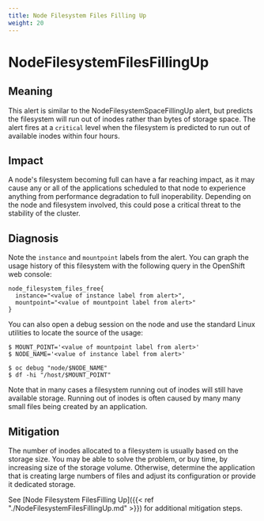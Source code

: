 ```yaml
---
title: Node Filesystem Files Filling Up
weight: 20
---
```


# NodeFilesystemFilesFillingUp

## Meaning

This alert is similar to the NodeFilesystemSpaceFillingUp alert, but
predicts the filesystem will run out of inodes rather than bytes of storage
space. The alert fires at a `critical` level when the filesystem is predicted to
run out of available inodes within four hours.

## Impact

A node's filesystem becoming full can have a far reaching impact, as it may
cause any or all of the applications scheduled to that node to experience
anything from performance degradation to full inoperability. Depending on the
node and filesystem involved, this could pose a critical threat to the stability
of the cluster.

## Diagnosis

Note the `instance` and `mountpoint` labels from the alert. You can graph the
usage history of this filesystem with the following query in the OpenShift web
console:

```promql
node_filesystem_files_free{
  instance="<value of instance label from alert>",
  mountpoint="<value of mountpoint label from alert>"
}
```

You can also open a debug session on the node and use the standard Linux
utilities to locate the source of the usage:

```shell
$ MOUNT_POINT='<value of mountpoint label from alert>'
$ NODE_NAME='<value of instance label from alert>'

$ oc debug "node/$NODE_NAME"
$ df -hi "/host/$MOUNT_POINT"
```

Note that in many cases a filesystem running out of inodes will still have
available storage. Running out of inodes is often caused by many many small
files being created by an application.

## Mitigation

The number of inodes allocated to a filesystem is usually based on the storage
size. You may be able to solve the problem, or buy time, by increasing size of
the storage volume. Otherwise, determine the application that is creating large
numbers of files and adjust its configuration or provide it dedicated storage.

See [Node Filesystem FilesFilling Up]({{< ref "./NodeFilesystemFilesFillingUp.md" >}}) for additional mitigation steps.
